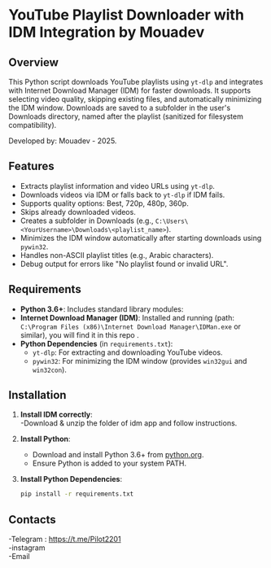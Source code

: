 # YouTube Playlist Downloader with IDM Integration by Mouadev

## Overview
This Python script downloads YouTube playlists using `yt-dlp` and integrates with Internet Download Manager (IDM) for faster downloads. It supports selecting video quality, skipping existing files, and automatically minimizing the IDM window. Downloads are saved to a subfolder in the user's Downloads directory, named after the playlist (sanitized for filesystem compatibility).

Developed by: Mouadev - 2025.

## Features
- Extracts playlist information and video URLs using `yt-dlp`.
- Downloads videos via IDM or falls back to `yt-dlp` if IDM fails.
- Supports quality options: Best, 720p, 480p, 360p.
- Skips already downloaded videos.
- Creates a subfolder in Downloads (e.g., `C:\Users\<YourUsername>\Downloads\<playlist_name>`).
- Minimizes the IDM window automatically after starting downloads using `pywin32`.
- Handles non-ASCII playlist titles (e.g., Arabic characters).
- Debug output for errors like "No playlist found or invalid URL".

## Requirements
- **Python 3.6+**: Includes standard library modules:
- **Internet Download Manager (IDM)**: Installed and running (path: `C:\Program Files (x86)\Internet Download Manager\IDMan.exe` or similar), you will find it in this repo . 
- **Python Dependencies** (in `requirements.txt`):
  - `yt-dlp`: For extracting and downloading YouTube videos.
  - `pywin32`: For minimizing the IDM window (provides `win32gui` and `win32con`).

## Installation
1. **Install IDM correctly**:
   </br>-Download & unzip the folder of idm app and follow instructions.
3. **Install Python**:
   - Download and install Python 3.6+ from [python.org](https://www.python.org/).
   - Ensure Python is added to your system PATH.
 
4. **Install Python Dependencies**:
   ```bash
   pip install -r requirements.txt

## Contacts
-Telegram : https://t.me/Pilot2201
</br> -instagram
</br> -Email
